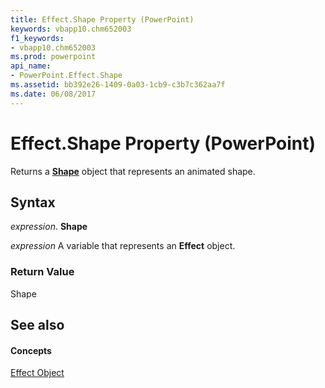 ```yaml
---
title: Effect.Shape Property (PowerPoint)
keywords: vbapp10.chm652003
f1_keywords:
- vbapp10.chm652003
ms.prod: powerpoint
api_name:
- PowerPoint.Effect.Shape
ms.assetid: bb392e26-1409-0a03-1cb9-c3b7c362aa7f
ms.date: 06/08/2017
---
```



# Effect.Shape Property (PowerPoint)

Returns a  **[Shape](PowerPoint.Shape.md)** object that represents an animated shape.


## Syntax

 _expression_. **Shape**

 _expression_ A variable that represents an **Effect** object.


### Return Value

Shape


## See also


#### Concepts



[Effect Object](PowerPoint.Effect.md)

